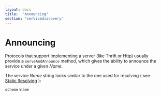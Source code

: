 ```yaml
---
layout: docs
title:  "Announcing"
section: "servicediscovery"
---
```


# Announcing

Protocols that support implementing a server (like Thrift or Http) usually provide a `serveAndAnnounce` method,
which gives the ability to announce the service under a given *Name*.

The service *Name* string looks similar to the one used for resolving ( see [Static Resolving](/discovery/static-resolving) ):

```
scheme!name
```
